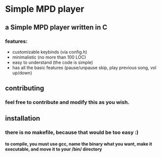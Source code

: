 # Simple MPD player
## a Simple MPD player written in C

### features:
- customizable keybinds (via config.h)
- minimalistic (no more than 100 LOC)
- easy to understand (the code is simple)
- has all the basic features (pause/unpause skip, play previous song, vol up/down)

## contributing
### feel free to contribute and modify this as you wish.

## installation
### there is no makefile, because that would be too easy :)
#### to compile, you must use gcc, name the binary what you want, make it executable, and move it to your /bin/ directory
